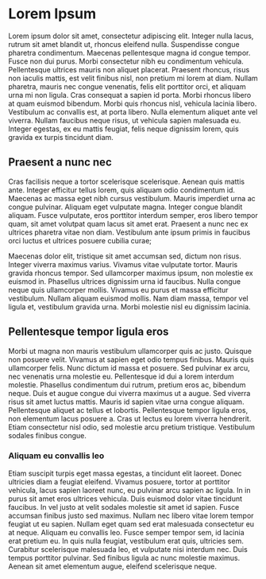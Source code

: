# Lorem Ipsum
Lorem ipsum dolor sit amet, consectetur adipiscing elit. Integer nulla lacus, rutrum sit amet blandit ut, rhoncus eleifend nulla. Suspendisse congue pharetra condimentum. Maecenas pellentesque magna id congue tempor. Fusce non dui purus. Morbi consectetur nibh eu condimentum vehicula. Pellentesque ultrices mauris non aliquet placerat. Praesent rhoncus, risus non iaculis mattis, est velit finibus nisl, non pretium mi lorem at diam. Nullam pharetra, mauris nec congue venenatis, felis elit porttitor orci, et aliquam urna mi non ligula. Cras consequat a sapien id porta. Morbi rhoncus libero at quam euismod bibendum. Morbi quis rhoncus nisl, vehicula lacinia libero. Vestibulum ac convallis est, at porta libero. Nulla elementum aliquet ante vel viverra. Nullam faucibus neque risus, ut vehicula sapien malesuada eu. Integer egestas, ex eu mattis feugiat, felis neque dignissim lorem, quis gravida ex turpis tincidunt diam.

## Praesent a nunc nec
Cras facilisis neque a tortor scelerisque scelerisque. Aenean quis mattis ante. Integer efficitur tellus lorem, quis aliquam odio condimentum id. Maecenas ac massa eget nibh cursus vestibulum. Mauris imperdiet urna ac congue pulvinar. Aliquam eget vulputate magna. Integer congue blandit aliquam. Fusce vulputate, eros porttitor interdum semper, eros libero tempor quam, sit amet volutpat quam lacus sit amet erat. Praesent a nunc nec ex ultrices pharetra vitae non diam. Vestibulum ante ipsum primis in faucibus orci luctus et ultrices posuere cubilia curae;

Maecenas dolor elit, tristique sit amet accumsan sed, dictum non risus. Integer viverra maximus varius. Vivamus vitae vulputate tortor. Mauris gravida rhoncus tempor. Sed ullamcorper maximus ipsum, non molestie ex euismod in. Phasellus ultrices dignissim urna id faucibus. Nulla congue neque quis ullamcorper mollis. Vivamus eu purus et massa efficitur vestibulum. Nullam aliquam euismod mollis. Nam diam massa, tempor vel ligula et, vestibulum gravida urna. Morbi molestie nisl eu dignissim lacinia.

##  Pellentesque tempor ligula eros
Morbi ut magna non mauris vestibulum ullamcorper quis ac justo. Quisque non posuere velit. Vivamus at sapien eget odio tempus finibus. Mauris quis ullamcorper felis. Nunc dictum id massa et posuere. Sed pulvinar ex arcu, nec venenatis urna molestie eu. Pellentesque id dui a lorem interdum molestie. Phasellus condimentum dui rutrum, pretium eros ac, bibendum neque. Duis et augue congue dui viverra maximus ut a augue. Sed viverra risus sit amet luctus mattis. Mauris id sapien vitae urna congue aliquam. Pellentesque aliquet ac tellus et lobortis. Pellentesque tempor ligula eros, non elementum lacus posuere a. Cras ut lectus eu lorem viverra hendrerit. Etiam consectetur nisl odio, sed molestie arcu pretium tristique. Vestibulum sodales finibus congue.

###  Aliquam eu convallis leo
Etiam suscipit turpis eget massa egestas, a tincidunt elit laoreet. Donec ultricies diam a feugiat eleifend. Vivamus posuere, tortor at porttitor vehicula, lacus sapien laoreet nunc, eu pulvinar arcu sapien ac ligula. In in purus sit amet eros ultrices vehicula. Duis euismod dolor vitae tincidunt faucibus. In vel justo at velit sodales molestie sit amet id sapien. Fusce accumsan finibus justo sed maximus. Nullam nec libero vitae lorem tempor feugiat ut eu sapien. Nullam eget quam sed erat malesuada consectetur eu at neque. Aliquam eu convallis leo. Fusce semper tempor sem, id lacinia erat pretium eu. In quis nulla feugiat, vestibulum erat quis, ultricies sem. Curabitur scelerisque malesuada leo, et vulputate nisi interdum nec. Duis tempus porttitor pulvinar. Sed finibus ligula ac nunc molestie maximus. Aenean sit amet elementum augue, eleifend scelerisque neque.